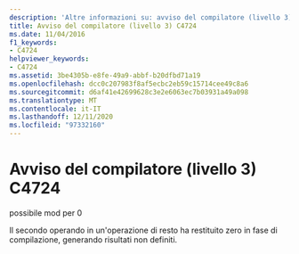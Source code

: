 ```yaml
---
description: 'Altre informazioni su: avviso del compilatore (livello 3) C4724'
title: Avviso del compilatore (livello 3) C4724
ms.date: 11/04/2016
f1_keywords:
- C4724
helpviewer_keywords:
- C4724
ms.assetid: 3be4305b-e8fe-49a9-abbf-b20dfbd71a19
ms.openlocfilehash: dcc0c207983f8af5ecbc2eb59c15714cee49c8a6
ms.sourcegitcommit: d6af41e42699628c3e2e6063ec7b03931a49a098
ms.translationtype: MT
ms.contentlocale: it-IT
ms.lasthandoff: 12/11/2020
ms.locfileid: "97332160"
---
```

# <a name="compiler-warning-level-3-c4724"></a>Avviso del compilatore (livello 3) C4724

possibile mod per 0

Il secondo operando in un'operazione di resto ha restituito zero in fase di compilazione, generando risultati non definiti.
